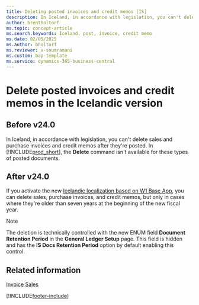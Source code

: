 ```yaml
---
title: Deleting posted invoices and credit memos [IS]
description: In Iceland, in accordance with legislation, you can't delete posted sales and purchase invoices and credit memos.
author: brentholtorf
ms.topic: concept-article
ms.search.keywords: Iceland, post, invoice, credit memo
ms.date: 02/05/2025
ms.author: bholtorf
ms.reviewer: v-soumramani
ms.custom: bap-template
ms.service: dynamics-365-business-central
---
```


# Delete posted invoices and credit memos in the Icelandic version

## Before v24.0

In Iceland, in accordance with legislation, you can't delete sales and purchase invoices and credit memos after they're posted. In [!INCLUDE[prod_short](../../includes/prod_short.md)], the **Delete** command isn't available for these types of posted documents. 

## After v24.0

If you activate the new [Icelandic localization based on W1 Base App](iceland-global-core-app.md), you can delete sales, purchase invoices, and credit memos, but only in cases where they're older than seven years at the beginning of the new fiscal year.

> [!NOTE]
> The deletion is technically controlled with the new ENUM field **Document Retention Period** in the **General Ledger Setup** page. This field is hidden and has the **IS Docs Retention Period** option by default enabling this control.

## Related information  

[Invoice Sales](../../sales-how-invoice-sales.md)

[!INCLUDE[footer-include](../../includes/footer-banner.md)]
